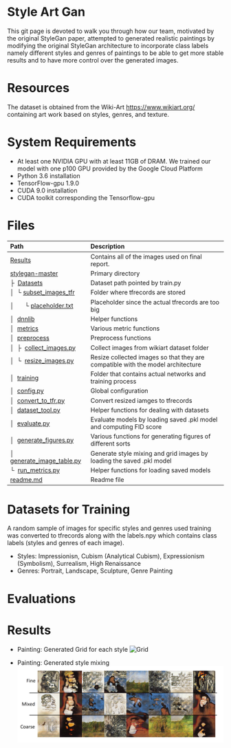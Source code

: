 # Style Art Gan

This git page is devoted to walk you through how our team, motivated by the original StyleGan paper, attempted to generated realistic paintings by modifying the original StyleGan architecture to incorporate class labels namely different styles and genres of paintings to be able to get more stable results and to have more control over the generated images.


# Resources

The dataset is obtained from the Wiki-Art https://www.wikiart.org/ containing art work based on styles, genres, and texture. 

# System Requirements

* At least one NVIDIA GPU with at least 11GB of DRAM. We trained our model with one p100 GPU provided by the Google Cloud Platform
* Python 3.6 installation 
* TensorFlow-gpu 1.9.0 
* CUDA 9.0 installation
* CUDA toolkit corresponding the Tensorflow-gpu

# Files
| Path | Description
| :--- | :----------
| [Results](https://github.com/boistud/StyleArtGan/tree/master/Results)| Contains all of the images used on final report.
| [stylegan-master](https://github.com/boistud/StyleArtGan/tree/master/stylegan-master)| Primary directory
| &boxvr;&nbsp; [Datasets](https://github.com/boistud/StyleArtGan/tree/master/stylegan-master/datasets) | Dataset path pointed by train.py
| &boxv;&nbsp; &boxur;&nbsp;[subset_images_tfr](https://github.com/boistud/StyleArtGan/tree/master/stylegan-master/datasets/subset_images_tfr) | Folder where tfrecords are stored
| &boxv;&nbsp; &ensp;&ensp; &boxur;&nbsp;[placeholder.txt](https://github.com/boistud/StyleArtGan/tree/master/stylegan-master/datasets/subset_images_tfr/placeholder.txt) | Placeholder since the actual tfrecords are too big
| &boxv;&nbsp; [dnnlib](https://github.com/alex91121/Style_Art_GAN/tree/master/stylegan-master-clean/dnnlib) | Helper functions
| &boxv;&nbsp; [metrics](https://github.com/boistud/StyleArtGan/tree/master/stylegan-master/metrics) | Various metric functions
| &boxv;&nbsp; [preprocess](https://github.com/boistud/StyleArtGan/tree/master/stylegan-master/preprocess) | Preprocess functions
| &boxv;&nbsp; &boxvr;&nbsp; [collect_images.py](https://github.com/boistud/StyleArtGan/blob/master/stylegan-master/preprocess/collect_images.py) | Collect images from wikiart dataset folder
| &boxv;&nbsp; &boxur;&nbsp; [resize_images.py](https://github.com/boistud/StyleArtGan/blob/master/stylegan-master/preprocess/resize_images.py) | Resize collected images so that they are compatible with the model architecture
| &boxv;&nbsp; [training](https://github.com/boistud/StyleArtGan/tree/master/stylegan-master/training) | Folder that contains actual networks and training process
| &boxv;&nbsp; [config.py](https://github.com/boistud/StyleArtGan/blob/master/stylegan-master/config.py) | Global configuration
| &boxv;&nbsp; [convert_to_tfr.py](https://github.com/boistud/StyleArtGan/blob/master/stylegan-master/convert_to_tfr.py) | Convert resized iamges to tfrecords
| &boxv;&nbsp; [dataset_tool.py](https://github.com/boistud/StyleArtGan/blob/master/stylegan-master/dataset_tool.py) | Helper functions for dealing with datasets
| &boxv;&nbsp; [evaluate.py](https://github.com/boistud/StyleArtGan/blob/master/stylegan-master/evaluate.py) | Evaluate models by loading saved .pkl model and computing FID score
| &boxv;&nbsp; [generate_figures.py](https://github.com/boistud/StyleArtGan/blob/master/stylegan-master/generate_figures.py) | Various functions for generating figures of different sorts
| &boxv;&nbsp; [generate_image_table.py](https://github.com/boistud/StyleArtGan/blob/master/stylegan-master/generate_image_table.py) | Generate style mixing and grid images by loading the saved .pkl model
| &boxur;&nbsp; [run_metrics.py](https://github.com/boistud/StyleArtGan/blob/master/stylegan-master/run_metrics.py) | Helper functions for loading saved models
| [readme.md](https://github.com/boistud/StyleArtGan/blob/master/readme.md)| Readme file


# Datasets for Training

A random sample of images for specific styles and genres used training was converted to tfrecords along with the labels.npy which contains class labels (styles and genres of each image).

* Styles: Impressionisn, Cubism (Analytical Cubism), Expressionism (Symbolism), Surrealism, High Renaissance
* Genres: Portrait, Landscape, Sculpture, Genre Painting

# Evaluations



# Results

* Painting: Generated Grid for each style
![Grid](https://github.com/boistud/StyleArtGan/blob/master/Results/grid_edited.png)

* Painting: Generated style mixing
![Style Mixing](https://github.com/boistud/StyleArtGan/blob/master/Results/mixing_edited.png)

